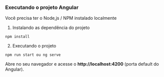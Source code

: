 ### Executando o projeto Angular

Você precisa ter o Node,js / NPM instalado localmente

1. Instalando as dependência do projeto

```
npm install
```

2. Executando o projeto

```
npm run start ou ng serve
```

Abre no seu navegador e acesse o **http://localhost:4200** (porta default do Angular).
